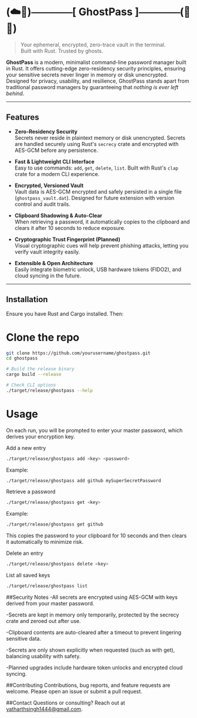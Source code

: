 # (☁️👻)⎯⎯⎯⎯⎯⎯⎯⎯[ GhostPass ]⎯⎯⎯⎯⎯⎯⎯⎯(🔑🧠)


> Your ephemeral, encrypted, zero-trace vault in the terminal.  
> Built with Rust. Trusted by ghosts.

**GhostPass** is a modern, minimalist command-line password manager built in Rust. It offers cutting-edge zero-residency security principles, ensuring your sensitive secrets never linger in memory or disk unencrypted. Designed for privacy, usability, and resilience, GhostPass stands apart from traditional password managers by guaranteeing that *nothing is ever left behind*.

---

## Features

- **Zero-Residency Security**  
  Secrets never reside in plaintext memory or disk unencrypted. Secrets are handled securely using Rust's `secrecy` crate and encrypted with AES-GCM before any persistence.

- **Fast & Lightweight CLI Interface**  
  Easy to use commands: `add`, `get`, `delete`, `list`. Built with Rust's `clap` crate for a modern CLI experience.

- **Encrypted, Versioned Vault**  
  Vault data is AES-GCM encrypted and safely persisted in a single file (`ghostpass_vault.dat`). Designed for future extension with version control and audit trails.

- **Clipboard Shadowing & Auto-Clear**  
  When retrieving a password, it automatically copies to the clipboard and clears it after 10 seconds to reduce exposure.

- **Cryptographic Trust Fingerprint (Planned)**  
  Visual cryptographic cues will help prevent phishing attacks, letting you verify vault integrity easily.

- **Extensible & Open Architecture**  
  Easily integrate biometric unlock, USB hardware tokens (FIDO2), and cloud syncing in the future.

---

## Installation

Ensure you have Rust and Cargo installed. Then:

# Clone the repo
```bash
git clone https://github.com/yourusername/ghostpass.git
cd ghostpass

# Build the release binary
cargo build --release

# Check CLI options
./target/release/ghostpass --help

```
# Usage
On each run, you will be prompted to enter your master password, which derives your encryption key.

Add a new entry
```bash
./target/release/ghostpass add <key> <password>
```

Example:

```bash
./target/release/ghostpass add github mySuperSecretPassword
```
Retrieve a password
```bash
./target/release/ghostpass get <key>
```
Example:

```bash
./target/release/ghostpass get github
```
This copies the password to your clipboard for 10 seconds and then clears it automatically to minimize risk.

Delete an entry
```bash
./target/release/ghostpass delete <key>
```
List all saved keys
```bash
./target/release/ghostpass list
```
##Security Notes
-All secrets are encrypted using AES-GCM with keys derived from your master password.

-Secrets are kept in memory only temporarily, protected by the secrecy crate and zeroed out after use.

-Clipboard contents are auto-cleared after a timeout to prevent lingering sensitive data.

-Secrets are only shown explicitly when requested (such as with get), balancing usability with safety.

-Planned upgrades include hardware token unlocks and encrypted cloud syncing.

##Contributing
Contributions, bug reports, and feature requests are welcome. Please open an issue or submit a pull request.



##Contact
Questions or consulting? Reach out at yatharthsingh1444@gmail.com.

